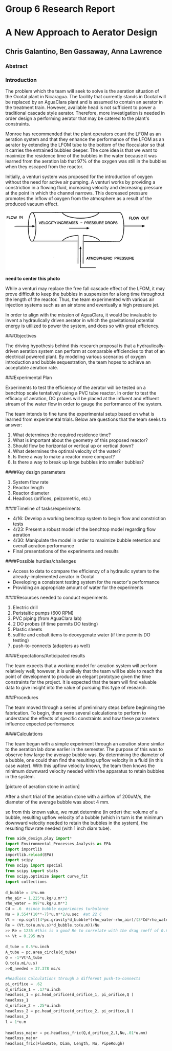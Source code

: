 # Group 6 Research Report
# A New Approach to Aerator Design
## Chris Galantino, Ben Gassaway, Anna Lawrence

### Abstract

### Introduction

The problem which the team will seek to solve is the aeration situation of the Ocotal plant in Nicaragua. The facility that currently stands in Ocotal will be replaced by an AguaClara plant and is assumed to contain an aerator in the treatment train. However, available head is not sufficient to power a traditional cascade style aerator. Therefore, more investigation is needed in order design a performing aerator that may be catered to the plant's constraints.

Monroe has recommended that the plant operators count the LFOM as an aeration system and that they enhance the performance of the LFOM as an aerator by extending the LFOM tube to the bottom of the flocculator so that it carries the entrained bubbles deeper. The core idea is that we want to maximize the residence time of the bubbles in the water because it was learned from the aeration lab that 97% of the oxygen was still in the bubbles when they escaped from the reactor.

Initially, a venturi system was proposed for the introduction of oxygen without the need for active air pumping. A venturi works by providing a constriction in a flowing fluid, increasing velocity and decreasing pressure at the point in which the channel narrows. This decreased pressure promotes the inflow of oxygen from the atmosphere as a result of the produced vacuum effect.

![venturi](https://github.com/Galantino/crg_4530/blob/master/Photos/venturi4.gif?raw=true)

**need to center this photo**

While a venturi may replace the free fall cascade effect of the LFOM, it may prove difficult to keep the bubbles in suspension for a long time throughout the length of the reactor. Thus, the team experimented with various air injection systems such as an air stone and eventually a high pressure jet.

In order to align with the mission of AguaClara, it would be invaluable to invent a hydraulically driven aerator in which the gravitational potential energy is utilized to power the system, and does so with great efficiency.

###Objectives

The driving hypothesis behind this research proposal is that a hydraulically-driven aeration system can perform at comparable efficiencies to that of an electrical powered plant. By modeling various scenarios of oxygen introduction and bubble sequestration, the team hopes to achieve an acceptable aeration rate.

###Experimental Plan

Experiments to test the efficiency of the aerator will be tested on a benchtop scale tentatively using a PVC tube reactor. In order to test the efficacy of aeration, DO probes will be placed at the influent and effluent stream of the water flow in order to gauge the performance of the system.

The team intends to fine tune the experimental setup based on what is learned from experimental trials. Below are questions that the team seeks to answer:

  1. What determines the required residence time?
  2. What is important about the geometry of this proposed reactor?
  3. Should flow be horizontal or vertical up or vertical down?
  4. What determines the optimal velocity of the water?
  5. Is there a way to make a reactor more compact?
  6. Is there a way to break up large bubbles into smaller bubbles?

####Key design parameters

1. System flow rate
2. Reactor length
3. Reactor diameter
4. Headloss (orifices, peizometric, etc.)

####Timeline of tasks/experiments
- 4/16: Develop a working benchtop system to begin flow and constriction tests
- 4/23: Present a robust model of the benchtop model regarding flow aeration
- 4/30: Manipulate the model in order to maximize bubble retention and overall aeration performance
- Final presentations of the experiments and results

####Possible hurdles/challenges
- Access to data to compare the efficiency of a hydraulic system to the already-implemented aerator in Ocotal
- Developing a consistent testing system for the reactor's performance
- Providing an appropriate amount of water for the experiments

####Resources needed to conduct experiments
1. Electric drill
2. Peristaltic pumps (600 RPM)
3. PVC piping (from AguaClara lab)
4. 2 DO probes (if time permits DO testing)
5. Plastic sheets
6. sulfite and cobalt items to deoxygenate water (if time permits DO testing)
7. push-to-connects (adapters as well)

####Expectations/Anticipated results

The team expects that a working model for aeration system will perform relatively well; however, it is unlikely that the team will be able to reach the point of development to produce an elegant prototype given the time constraints for the project. It is expected that the team will find valuable data to give insight into the value of pursuing this type of research.

###Procedures

The team moved through a series of preliminary steps before beginning the fabrication. To begin, there were several calculations to perform to understand the effects of specific constraints and how these parameters influence expected performance

####Calculations

The team began with a simple experiment through an aeration stone similar to the aeration lab done earlier in the semester. The purpose of this was to observe how large the average bubble was. By determining the diameter of a bubble, one could then find the resulting upflow velocity in a fluid (in this case water). With this upflow velocity known, the team then knows the minimum downward velocity needed within the apparatus to retain bubbles in the system.


[picture of aeration stone in action]


After a short trial of the aeration stone with a airflow of 200uM/s, the diameter of the average bubble was about 4 mm.

so from this known value, we must determine (in order) the: volume of a bubble, resulting upflow velocity of a bubble (which in turn is the minimum downward velocity needed to retain the bubbles in the system), the resulting flow rate needed (with 1 inch diam tube).

```python
from aide_design.play import*
import Environmental_Processes_Analysis as EPA
import importlib
importlib.reload(EPA)
import scipy
from scipy import special
from scipy import stats
from scipy.optimize import curve_fit
import collections

d_bubble = 4*u.mm
rho_air = 1.225*u.kg/u.m**3
rho_water = 997*u.kg/u.m**3
Cd = .6  #since bubble experiences turbulence
Nu = 9.554*(10**-7)*u.m**2/u.sec  #at 22 C
Vt = -np.sqrt((4*pc.gravity*d_bubble*(rho_water-rho_air)/(3*Cd*rho_water)))
Re = (Vt.to(u.m/u.s)*d_bubble.to(u.m))/Nu
>> Re = 1235 #this is a good Re to correlate with the drag coeff of 0.6
>> Vt = 0.295 m/s

d_tube = 0.5*u.inch
A_tube = pc.area_circle(d_tube)
Q = -1*Vt*A_tube
Q.to(u.mL/u.s)
>>Q_needed = 37.378 mL/s
```
```python
#headloss Calculations through a different push-to-connects
pi_orifice = .62
d_orifice_1 = .17*u.inch
headloss_1 = pc.head_orifice(d_orifice_1, pi_orifice,Q )
headloss_1
d_orifice_2 = .25*u.inch
headloss_2 = pc.head_orifice(d_orifice_2, pi_orifice,Q )
headloss_2
l = 1*u.m

headloss_major = pc.headloss_fric(Q,d_orifice_2,l,Nu,.01*u.mm)
headloss_major
headloss_fric(FlowRate, Diam, Length, Nu, PipeRough)

```
